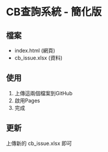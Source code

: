 # CB查詢系統 - 簡化版

## 檔案
- index.html (網頁)
- cb_issue.xlsx (資料)

## 使用
1. 上傳這兩個檔案到GitHub
2. 啟用Pages
3. 完成

## 更新
上傳新的 cb_issue.xlsx 即可
